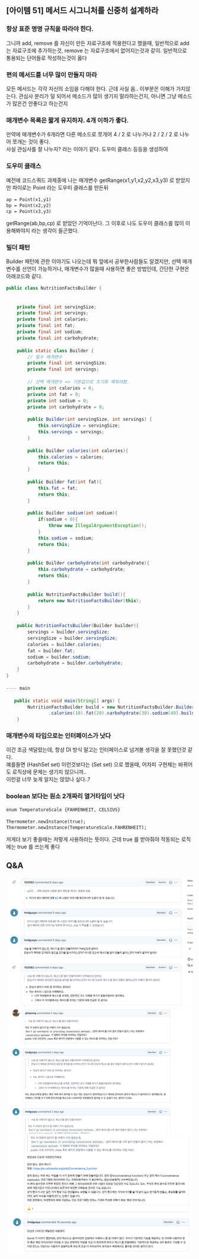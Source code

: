 ## [아이템 51] 메서드 시그니처를 신중히 설계하라

### 항상 표준 명명 규칙을 따라야 한다.
그니까 add, remove 를 자신이 만든 자료구조에 적용한다고 했을때, 일반적으로 add 는 자료구조에 추가하는것, remove 는 자료구조에서 없어지는것과 같이. 일반적으로 통용되는 단어들로 작성하는것이 옳다

### 편의 메서드를 너무 많이 만들지 마라
모든 메서드는 각각 자신의 소임을 다해야 한다. 근데 사실 음.. 이부분은 이해가 가지않는다. 관심사 분리가 덜 되어서 메소드가 많이 생기지 말라하는건지, 아니면 그냥 메소드가 많은건 안좋다고 하는건지

### 매개변수 목록은 짧게 유지하자. 4개 이하가 좋다.
만약에 매개변수가 6개라면 다른 메소드로 쪼개어 4 / 2 로 나누거나 2 / 2 / 2 로 나누어 쪼개는 것이 좋다. <br>
사실 관심사를 잘 나누자? 라는 이야기 같다. 도우미 클래스 등등을 생성하여

### 도우미 클래스

예전에 코드스쿼드 과제중에 나는 매개변수 getRange(x1,y1,x2,y2,x3,y3) 로 받았지만 파이로는 Point 라는 도우미 클래스를 만든뒤 <br>

```
ap = Point(x1,y1)
bp = Point(x2,y2)
cp = Point(x3,y3)
```

getRange(ab,bp,cp) 로 받았던 기억이난다. 그 이후로 나도 도우미 클래스를 많이 이용해봐야지 라는 생각이 들곤했다. <br>

### 빌더 패턴

Builder 패턴에 관한 이야기도 나오는데 뭐 앞에서 공부한사람들도 알겠지만, 선택 매개변수를 선언이 가능하거나, 매개변수가 많을때 사용하면 좋은 방법인데,
간단한 구현은 아래코드와 같다.

```java
public class NutritionFactsBuilder {


    private final int servingSize;
    private final int servings;
    private final int calories;
    private final int fat;
    private final int sodium;
    private final int carbohydrate;

    public static class Builder {
        // 필수 매개변수
        private final int servingSize;
        private final int servings;

        // 선택 매개변수 => 기본값으로 초기화 해줘야함.
        private int calories = 0;
        private int fat = 0;
        private int sodium = 0;
        private int carbohydrate = 0;

        public Builder(int servingSize, int servings) {
            this.servingSize = servingSize;
            this.servings = servings;
        }

        public Builder calories(int calories){
            this.calories = calories;
            return this;
        }

        public Builder fat(int fat){
            this.fat = fat;
            return this;
        }

        public Builder sodium(int sodium){
            if(sodium < 0){
                throw new IllegalArgumentException();
            }
            this.sodium = sodium;
            return this;
        }

        public Builder carbohydrate(int carbohydrate){
            this.carbohydrate = carbohydrate;
            return this;
        }

        public NutritionFactsBuilder build(){
            return new NutritionFactsBuilder(this);
        }
    }

    public NutritionFactsBuilder(Builder builder){
        servings = builder.servingSize;
        servingSize = builder.servingSize;
        calories = builder.calories;
        fat = builder.fat;
        sodium = builder.sodium;
        carbohydrate = builder.carbohydrate;
    }
}

---- main

   public static void main(String[] args) {
        NutritionFactsBuilder build = new NutritionFactsBuilder.Builder(20, 84)
                .calories(10).fat(20).carbohydrate(30).sodium(40).build();
    }

```

### 매개변수의 타입으로는 인터페이스가 낫다

이건 조금 색달랐는데, 항상 DI 방식 말고는 인터페이스로 넘겨볼 생각을 잘 못했던것 같다. <br>
예를들면 (HashSet set) 이런것보다는 (Set set) 으로 했을때, 어차피 구현체는 바뀌어도 로직상에 문제는 생기지 않으니까.. <br>
이런걸 너무 늦게 알지는 않았나 싶다..?

### boolean 보다는 원소 2개짜리 열거타입이 낫다

```
enum TemperatureScale {FAHRENHEIT, CELSIUS}

Thermometer.newInstance(true);
Thermometer.newInstance(TemperatureScale.FAHRENHEIT);
```

저게더 보기 좋을때는 저렇게 사용하라는 뜻이다. 근데 true 를 받아줘야 작동되는 로직에는 true 를 쓰는게 좋다

## Q&A

![Q](https://raw.githubusercontent.com/tmdgusya/imageStore/master/0125-1.png)
![Q](https://raw.githubusercontent.com/tmdgusya/imageStore/master/0125-2.png)
![Q](https://raw.githubusercontent.com/tmdgusya/imageStore/master/0125-3.png)